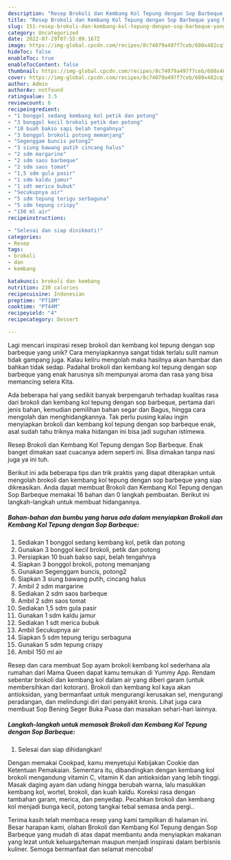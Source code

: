 ```yaml
---
description: "Resep Brokoli dan Kembang Kol Tepung dengan Sop Barbeque yang Mantap"
title: "Resep Brokoli dan Kembang Kol Tepung dengan Sop Barbeque yang Mantap"
slug: 151-resep-brokoli-dan-kembang-kol-tepung-dengan-sop-barbeque-yang-mantap
category: Uncategorized
date: 2022-07-29T07:55:09.167Z
image: https://img-global.cpcdn.com/recipes/8c74079a497f7ceb/680x482cq70/brokoli-dan-kembang-kol-tepung-dengan-sop-barbeque-foto-resep-utama.jpg
hideToc: false
enableToc: true
enableTocContent: false
thumbnail: https://img-global.cpcdn.com/recipes/8c74079a497f7ceb/680x482cq70/brokoli-dan-kembang-kol-tepung-dengan-sop-barbeque-foto-resep-utama.jpg
cover: https://img-global.cpcdn.com/recipes/8c74079a497f7ceb/680x482cq70/brokoli-dan-kembang-kol-tepung-dengan-sop-barbeque-foto-resep-utama.jpg
author: Admin
authorAv: notfound
ratingvalue: 3.5
reviewcount: 6
recipeingredient:
- "1 bonggol sedang kembang kol petik dan potong"
- "3 bonggol kecil brokoli petik dan potong"
- "10 buah bakso sapi belah tengahnya"
- "3 bonggol brokoli potong memanjang"
- "Segenggam buncis potong2"
- "3 siung bawang putih cincang halus"
- "2 sdm margarine"
- "2 sdm saos barbeque"
- "2 sdm saos tomat"
- "1,5 sdm gula pasir"
- "1 sdm kaldu jamur"
- "1 sdt merica bubuk"
- "Secukupnya air"
- "5 sdm tepung terigu serbaguna"
- "5 sdm tepung crispy"
- "150 ml air"
recipeinstructions:

- "Selesai dan siap dinikmati!"
categories:
- Resep
tags:
- brokoli
- dan
- kembang

katakunci: brokoli dan kembang 
nutrition: 230 calories
recipecuisine: Indonesian
preptime: "PT18M"
cooktime: "PT44M"
recipeyield: "4"
recipecategory: Dessert

---
```





Lagi mencari inspirasi resep brokoli dan kembang kol tepung dengan sop barbeque yang unik? Cara menyiapkannya sangat tidak terlalu sulit namun tidak gampang juga. Kalau keliru mengolah maka hasilnya akan hambar dan bahkan tidak sedap. Padahal brokoli dan kembang kol tepung dengan sop barbeque yang enak harusnya sih mempunyai aroma dan rasa yang bisa memancing selera Kita.





Ada beberapa hal yang sedikit banyak berpengaruh terhadap kualitas rasa dari brokoli dan kembang kol tepung dengan sop barbeque, pertama dari jenis bahan, kemudian pemilihan bahan segar dan Bagus, hingga cara mengolah dan menghidangkannya. Tak perlu pusing kalau ingin menyiapkan brokoli dan kembang kol tepung dengan sop barbeque enak,      asal sudah tahu triknya maka hidangan ini bisa jadi suguhan istimewa.














Resep Brokoli dan Kembang Kol Tepung dengan Sop Barbeque. Enak banget dimakan saat cuacanya adem seperti ini. Bisa dimakan tanpa nasi juga ya ini tuh.






Berikut ini ada beberapa tips dan trik praktis yang dapat diterapkan untuk mengolah brokoli dan kembang kol tepung dengan sop barbeque yang siap dikreasikan. Anda dapat membuat Brokoli dan Kembang Kol Tepung dengan Sop Barbeque memakai 16 bahan dan 0 langkah pembuatan. Berikut ini langkah-langkah untuk membuat hidangannya.

<!--inarticleads1-->

##### Bahan-bahan dan bumbu yang harus ada dalam menyiapkan Brokoli dan Kembang Kol Tepung dengan Sop Barbeque:

1. Sediakan 1 bonggol sedang kembang kol, petik dan potong
1. Gunakan 3 bonggol kecil brokoli, petik dan potong
1. Persiapkan 10 buah bakso sapi, belah tengahnya
1. Siapkan 3 bonggol brokoli, potong memanjang
1. Gunakan Segenggam buncis, potong2
1. Siapkan 3 siung bawang putih, cincang halus
1. Ambil 2 sdm margarine
1. Sediakan 2 sdm saos barbeque
1. Ambil 2 sdm saos tomat
1. Sediakan 1,5 sdm gula pasir
1. Gunakan 1 sdm kaldu jamur
1. Sediakan 1 sdt merica bubuk
1. Ambil Secukupnya air
1. Siapkan 5 sdm tepung terigu serbaguna
1. Gunakan 5 sdm tepung crispy
1. Ambil 150 ml air


Resep dan cara membuat Sop ayam brokoli kembang kol sederhana ala rumahan dari Mama Queen dapat kamu temukan di Yummy App. Rendam sebentar brokoli dan kembang kol dalam air yang diberi garam (untuk membersihkan dari kotoran). Brokoli dan kembang kol kaya akan antioksidan, yang bermanfaat untuk mengurangi kerusakan sel, mengurangi peradangan, dan melindungi diri dari penyakit kronis. Lihat juga cara membuat Sop Bening Seger Buka Puasa dan masakan sehari-hari lainnya. 

<!--inarticleads2-->

##### Langkah-langkah untuk memasak Brokoli dan Kembang Kol Tepung dengan Sop Barbeque:


1. Selesai dan siap dihidangkan!

Dengan memakai Cookpad, kamu menyetujui Kebijakan Cookie dan Ketentuan Pemakaian. Sementara itu, dibandingkan dengan kembang kol brokoli mengandung vitamin C, vitamin K dan antioksidan yang lebih tinggi. Masak daging ayam dan udang hingga berubah warna, lalu masukkan kembang kol, wortel, brokoli, dan kuah kaldu. Koreksi rasa dengan tambahan garam, merica, dan penyedap. Pecahkan brokoli dan kembang kol menjadi bunga kecil, potong tangkai tebal semasa anda pergi.. 

Terima kasih telah membaca resep yang kami tampilkan di halaman ini. Besar harapan kami, olahan Brokoli dan Kembang Kol Tepung dengan Sop Barbeque yang mudah di atas dapat membantu anda menyiapkan makanan yang lezat untuk keluarga/teman maupun menjadi inspirasi dalam berbisnis kuliner. Semoga bermanfaat dan selamat mencoba!
